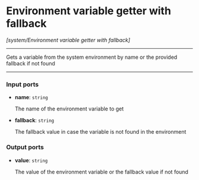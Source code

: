 # Environment variable getter with fallback

_[system/Environment variable getter with fallback]_

---

Gets a variable from the system environment by name or the provided fallback if not found  

---

### Input ports

* __name__: ` string `

    The name of the environment variable to get  


* __fallback__: ` string `

    The fallback value in case the variable is not found in the environment  

### Output ports

* __value__: ` string `

    The value of the environment variable or the fallback value if not found  

